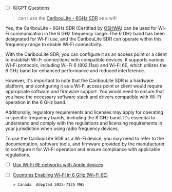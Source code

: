 
- [ ] :cat:GPT Questions 

> can I use the [CaribouLite - 6GHz SDR](https://github.com/cariboulabs/cariboulite) as a wifi

Yes, the CaribouLite - 6GHz SDR (Certified by [OSHWA](https://www.oshwa.org/)) can be used for Wi-Fi communication in the 6 GHz frequency range. The 6 GHz band has been designated for Wi-Fi use, and the CaribouLite SDR can operate within this frequency range to enable Wi-Fi connectivity.

With the CaribouLite SDR, you can configure it as an access point or a client to establish Wi-Fi connections with compatible devices. It supports various Wi-Fi protocols, including Wi-Fi 6 (802.11ax) and Wi-Fi 6E, which utilizes the 6 GHz band for enhanced performance and reduced interference.

However, it's important to note that the CaribouLite SDR is a hardware platform, and configuring it as a Wi-Fi access point or client would require appropriate software and firmware support. You would need to ensure that you have the necessary software stack and drivers compatible with Wi-Fi operation in the 6 GHz band.

Additionally, regulatory requirements and licenses may apply for operating in specific frequency bands, including the 6 GHz band. It's essential to understand and comply with the regulations and licensing requirements in your jurisdiction when using radio frequency devices.

To use the CaribouLite SDR as a Wi-Fi device, you may need to refer to the documentation, software tools, and firmware provided by the manufacturer to configure it for Wi-Fi operation and ensure compliance with applicable regulations.

- [ ] [Use Wi-Fi 6E networks with Apple devices](https://support.apple.com/en-ca/HT213433)
- [ ] [Countries Enabling Wi-Fi in 6 GHz (Wi-Fi 6E)](https://www.wi-fi.org/countries-enabling-wi-fi-in-6-ghz-wi-fi-6e)
      
      > Canada	Adopted	5925-7125 MHz
